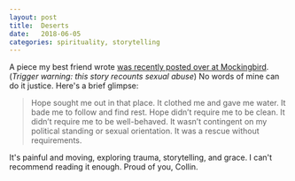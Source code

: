 ```yaml
---
layout: post
title:  Deserts
date:   2018-06-05
categories: spirituality, storytelling
---
```


A piece my best friend wrote [was recently posted over at Mockingbird](http://www.mbird.com/2018/06/on-deserts-what-sexual-assault-star-wars-and-salvation-have-in-common/). (_Trigger warning: this story recounts sexual abuse_) No words of mine can do it justice. Here's a brief glimpse:

>Hope sought me out in that place. It clothed me and gave me water. It bade me to follow and find rest. Hope didn’t require me to be clean. It didn’t require me to be well-behaved. It wasn’t contingent on my political standing or sexual orientation. It was a rescue without requirements.

It's painful and moving, exploring trauma, storytelling, and grace. I can't recommend reading it enough. Proud of you, Collin.